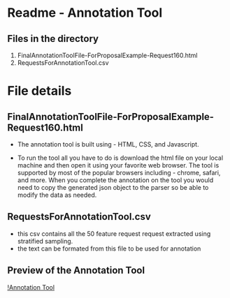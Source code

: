 # Readme - Annotation Tool

## Files in the directory 
1. FinalAnnotationToolFile-ForProposalExample-Request160.html
2. RequestsForAnnotationTool.csv 


# File details 
## FinalAnnotationToolFile-ForProposalExample-Request160.html

- The annotation tool is built using - HTML, CSS, and Javascript. 

- To run the tool all you have to do is download the html file on your local machine and then open it using your favorite web browser. The tool is supported by most of the popular browsers including - chrome, safari, and more. 
When you complete the annotation on the tool you would need to copy the generated json object to the parser so be able to modify the data as needed. 

## RequestsForAnnotationTool.csv 
- this csv contains all the 50 feature request request extracted using stratified sampling.
- the text can be formated from this file to be used for annotation 

## Preview of the Annotation Tool 
[!Annotation Tool](https://github.com/Pragyan10/FeatureRequestDataset2024/blob/main/AnnotationTool/annotation-tool.pdf)
